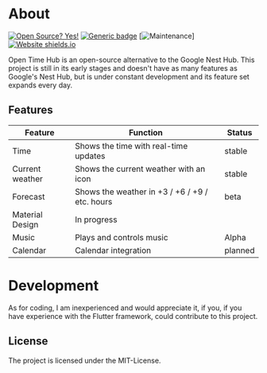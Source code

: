 # About
[![Open Source? Yes!](https://badgen.net/badge/Open%20Source%20%3F/Yes%21/blue?icon=github)](https://opensource.org/)
[![Generic badge](https://img.shields.io/badge/made%20with-flutter-blue.svg)](https://flutter.dev/)
[![Maintenance](https://img.shields.io/badge/Maintained%3F-yes-green.svg)]
[![Website shields.io](https://img.shields.io/website-up-down-green-red/http/shields.io.svg)](https://techboy234.rf.gd)

Open Time Hub is an open-source alternative to the Google Nest Hub. This project is still in its early stages and doesn't have as many features as Google's Nest Hub, but is under constant development and its feature set expands every day.
## Features
|Feature			|Function			|Status				|
-------------|--------------|------------|
|Time|Shows the time with real-time updates| stable|
|Current weather|Shows the current weather with an icon| stable|
|Forecast|Shows the weather in +3 / +6 / +9 / etc. hours | beta|
|Material Design|In progress|
|Music|Plays and controls music |Alpha|
|Calendar| Calendar integration| planned|

# Development
As for coding, I am inexperienced and would appreciate it, if you, if you have experience with the Flutter framework, could contribute to this project.

## License
The project is licensed under the MIT-License.
